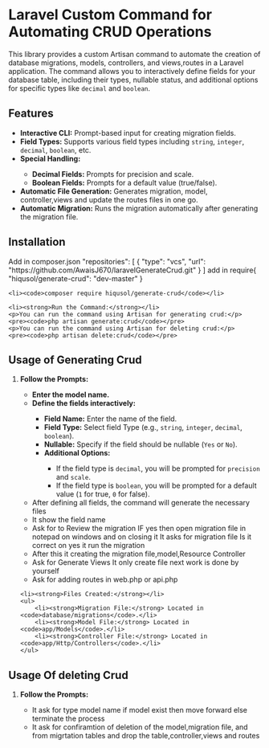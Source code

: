 
<h1>Laravel Custom Command for Automating CRUD Operations</h1>
<p>This library provides a custom Artisan command to automate the creation of database migrations, models, controllers, and views,routes in a Laravel application. The command allows you to interactively define fields for your database table, including their types, nullable status, and additional options for specific types like <code>decimal</code> and <code>boolean</code>.</p>

<h2>Features</h2>
<ul>
    <li><strong>Interactive CLI:</strong> Prompt-based input for creating migration fields.</li>
    <li><strong>Field Types:</strong> Supports various field types including <code>string</code>, <code>integer</code>, <code>decimal</code>, <code>boolean</code>, etc.</li>
    <li><strong>Special Handling:</strong></li>
    <ul>
        <li><strong>Decimal Fields:</strong> Prompts for precision and scale.</li>
        <li><strong>Boolean Fields:</strong> Prompts for a default value (true/false).</li>
    </ul>
    <li><strong>Automatic File Generation:</strong> Generates migration, model, controller,views and update the routes files in one go.</li>
    <li><strong>Automatic Migration:</strong> Runs the migration automatically after generating the migration file.</li>
</ul>

<h2>Installation</h2>
    Add in composer.json
    "repositories": [
            {
                "type": "vcs",
                "url": "https://github.com/AwaisJ670/laravelGenerateCrud.git"
            }
        ]
    add in require{
                "hiqusol/generate-crud": "dev-master"
    }

    <li><code>composer require hiqusol/generate-crud</code></li>

    <li><strong>Run the Command:</strong></li>
    <p>You can run the command using Artisan for generating crud:</p>
    <pre><code>php artisan generate:crud</code></pre>
    <p>You can run the command using Artisan for deleting crud:</p>
    <pre><code>php artisan delete:crud</code></pre>
</ol>

<h2>Usage of Generating Crud</h2>
<ol>
    <li><strong>Follow the Prompts:</strong></li>
    <ul>
        <li><strong>Enter the model name.</strong></li>
        <li><strong>Define the fields interactively:</strong></li>
        <ul>
            <li><strong>Field Name:</strong> Enter the name of the field.</li>
            <li><strong>Field Type:</strong> Select field Type (e.g., <code>string</code>, <code>integer</code>, <code>decimal</code>, <code>boolean</code>).</li>
            <li><strong>Nullable:</strong> Specify if the field should be nullable (<code>Yes</code> or <code>No</code>).</li>
            <li><strong>Additional Options:</strong></li>
            <ul>
                <li>If the field type is <code>decimal</code>, you will be prompted for <code>precision</code> and <code>scale</code>.</li>
                <li>If the field type is <code>boolean</code>, you will be prompted for a default value (<code>1</code> for true, <code>0</code> for false).</li>
            </ul>
        </ul>
        <li>After defining all fields, the command will generate the necessary files</li>
        <li>It show the field name</li>
        <li>Ask for to Review the migration IF yes then open migration file in notepad on windows and on closing it It asks for migration file Is it correct on yes it run the migration</li>
        <li>After this it creating the migration file,model,Resource Controller</li>
        <li>Ask for Generate Views It only create file next work is done by yourself</li>
        <li>Ask for adding routes in web.php or api.php</li>
    </ul>

    <li><strong>Files Created:</strong></li>
    <ul>
        <li><strong>Migration File:</strong> Located in <code>database/migrations</code>.</li>
        <li><strong>Model File:</strong> Located in <code>app/Models</code>.</li>
        <li><strong>Controller File:</strong> Located in <code>app/Http/Controllers</code>.</li>
    </ul>
</ol>
<h2>Usage Of deleting Crud</h2>
<ol>
<li><strong>Follow the Prompts:</strong></li>
<ul>
<li>It ask for type model name if model exist then move forward else terminate the process</li>
<li>It ask for confiramtion of deletion of the model,migration file, and from migrtation tables and drop the table,controller,views and routes</li>
</ul>
</ol>



